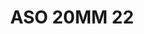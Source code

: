 ---
title: ASO 20MM 22
date: 
draft: false

# descripcion
description : Anillo de plata 925 y nácar

materials: Plata 925

color: 

dimensions: 20mm diámetro

code: 05-23-1408

type: "Anillos"

categories: []

price: $5.860,00

price_eftvo: $4.980,00

# Images
# first image will be shown in the product page
images:
  # - image: "images/path_to_image"
  # La ubicacion de las imagenes es imagenes/Anillos/Anillos.Solo Plata/05-23-1408-aso-20mm-22

---